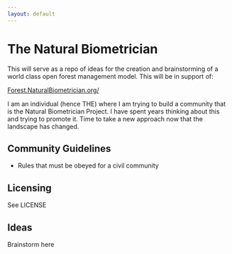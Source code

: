 ```yaml
---
layout: default
---
```


# The Natural Biometrician

This will serve as a repo of ideas for the creation and brainstorming of a world class open forest management model.  This will be in support of:

[Forest.NaturalBiometrician.org/](https://forest.naturalbiometrician.org/)

I am an individual (hence THE) where I am trying to build a community that is the Natural Biometrician Project.  I have spent years thinking about this and trying to promote it.  Time to take a new approach now that the landscape has changed.

## Community Guidelines

- Rules that must be obeyed for a civil community

## Licensing

See LICENSE

## Ideas

Brainstorm here

